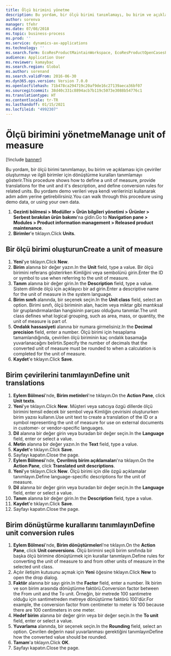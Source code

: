 ```yaml
---
title: Ölçü birimini yönetme
description: Bu yordam, bir ölçü birimi tanımlamayı, bu birim ve açıklaması için çeviriler oluşturmayı ve ilgili birimler için dönüştürme kuralları tanımlamayı gösterir.
author: sorenva
manager: tfehr
ms.date: 07/08/2018
ms.topic: business-process
ms.prod: ''
ms.service: dynamics-ax-applications
ms.technology: ''
ms.search.form: EcoResProductMaintainWorkspace, EcoResProductOpenCasesFormPart, UnitOfMeasure, UnitOfMeasureReportingTranslation, UnitOfMeasureTranslation, UnitOfMeasureConversion, UnitOfMeasureConversionEditOrCreate, UnitOfMeasureLookup, UnitOfMeasureCalculator, UnitOfMeasureWizard, UnitOfMeasureLookupTest
audience: Application User
ms.reviewer: kamaybac
ms.search.region: Global
ms.author: sorenand
ms.search.validFrom: 2016-06-30
ms.dyn365.ops.version: Version 7.0.0
ms.openlocfilehash: 71b478ca294719c20af9de16c27139aeca36bf07
ms.sourcegitcommit: 38d40c331c8894acb7b119c5073e3088b54776c1
ms.translationtype: HT
ms.contentlocale: tr-TR
ms.lasthandoff: 01/15/2021
ms.locfileid: "4992307"
---
```

# <a name="manage-unit-of-measure"></a><span data-ttu-id="66622-103">Ölçü birimini yönetme</span><span class="sxs-lookup"><span data-stu-id="66622-103">Manage unit of measure</span></span>

[!include [banner](../../includes/banner.md)]

<span data-ttu-id="66622-104">Bu yordam, bir ölçü birimi tanımlamayı, bu birim ve açıklaması için çeviriler oluşturmayı ve ilgili birimler için dönüştürme kuralları tanımlamayı gösterir.</span><span class="sxs-lookup"><span data-stu-id="66622-104">This procedure shows how to define a unit of measure, provide translations for the unit and it's description, and define conversion rules for related units.</span></span> <span data-ttu-id="66622-105">Bu yordamı demo verileri veya kendi verilerinizi kullanarak adım adım yerine getirebilirsiniz.</span><span class="sxs-lookup"><span data-stu-id="66622-105">You can walk through this procedure using demo data, or using your own data.</span></span>

1. <span data-ttu-id="66622-106">**Gezinti bölmesi > Modüller > Ürün bilgileri yönetimi > Ürünler > Serbest bırakılan ürün bakımı**'na gidin.</span><span class="sxs-lookup"><span data-stu-id="66622-106">Go to **Navigation pane > Modules > Product information management > Released product maintenance**.</span></span>
2. <span data-ttu-id="66622-107">**Birimler**'e tıklayın.</span><span class="sxs-lookup"><span data-stu-id="66622-107">Click **Units**.</span></span>

## <a name="create-a-unit-of-measure"></a><span data-ttu-id="66622-108">Bir ölçü birimi oluşturun</span><span class="sxs-lookup"><span data-stu-id="66622-108">Create a unit of measure</span></span>
1. <span data-ttu-id="66622-109">**Yeni**'ye tıklayın.</span><span class="sxs-lookup"><span data-stu-id="66622-109">Click **New**.</span></span>
2. <span data-ttu-id="66622-110">**Birim** alanına bir değer yazın.</span><span class="sxs-lookup"><span data-stu-id="66622-110">In the **Unit** field, type a value.</span></span> <span data-ttu-id="66622-111">Bir ölçü birimini referans gösterirken Kimliğini veya sembolünü girin.</span><span class="sxs-lookup"><span data-stu-id="66622-111">Enter the ID or symbol to use when referring to the unit of measure.</span></span>  
3. <span data-ttu-id="66622-112">**Tanım** alanına bir değer girin.</span><span class="sxs-lookup"><span data-stu-id="66622-112">In the **Description** field, type a value.</span></span> <span data-ttu-id="66622-113">Sistem dilinde ölçü için açıklayıcı bir ad girin.</span><span class="sxs-lookup"><span data-stu-id="66622-113">Enter a descriptive name for the unit of measure in the system language.</span></span>  
4. <span data-ttu-id="66622-114">**Birim sınıfı** alanında, bir seçenek seçin.</span><span class="sxs-lookup"><span data-stu-id="66622-114">In the **Unit class** field, select an option.</span></span> <span data-ttu-id="66622-115">Birimi sınıfı, ölçü biriminin alan, hacim veya miktar gibi mantıksal bir gruplandırmalardan hangisinin parçası olduğunu tanımlar.</span><span class="sxs-lookup"><span data-stu-id="66622-115">The unit class defines what logical grouping, such as area, mass, or quantity, the unit of measure is part of.</span></span>  
5. <span data-ttu-id="66622-116">**Ondalık hassasiyeti** alanına bir numara girmelisiniz.</span><span class="sxs-lookup"><span data-stu-id="66622-116">In the **Decimal precision** field, enter a number.</span></span> <span data-ttu-id="66622-117">Ölçü birimi için hesaplama tamamlandığında, çevirilen ölçü biriminin kaç ondalık basamağa yuvarlanacağını belirtin.</span><span class="sxs-lookup"><span data-stu-id="66622-117">Specify the number of decimals that the converted unit of measure must be rounded to when a calculation is completed for the unit of measure.</span></span>  
6. <span data-ttu-id="66622-118">**Kaydet**'e tıklayın.</span><span class="sxs-lookup"><span data-stu-id="66622-118">Click **Save**.</span></span>

## <a name="define-unit-translations"></a><span data-ttu-id="66622-119">Birim çevirilerini tanımlayın</span><span class="sxs-lookup"><span data-stu-id="66622-119">Define unit translations</span></span>
1. <span data-ttu-id="66622-120">**Eylem Bölmesi**'nde, **Birim metinleri**'ne tıklayın.</span><span class="sxs-lookup"><span data-stu-id="66622-120">On the **Action Pane**, click **Unit texts**.</span></span>
2. <span data-ttu-id="66622-121">**Yeni**'ye tıklayın.</span><span class="sxs-lookup"><span data-stu-id="66622-121">Click **New**.</span></span> <span data-ttu-id="66622-122">Müşteri veya satıcıya özgü dillerde ölçü birimini temsil edecek bir sembol veya Kimliğin çevirisini oluştururken birim yazısı kullanın.</span><span class="sxs-lookup"><span data-stu-id="66622-122">Use unit text to create a translation of the ID or a symbol representing the unit of measure for use on external documents in customer- or vendor-specific languages.</span></span>  
3. <span data-ttu-id="66622-123">**Dil** alanına bir değer girin veya buradan bir değer seçin.</span><span class="sxs-lookup"><span data-stu-id="66622-123">In the **Language** field, enter or select a value.</span></span>
4. <span data-ttu-id="66622-124">**Metin** alanına bir değer yazın.</span><span class="sxs-lookup"><span data-stu-id="66622-124">In the **Text** field, type a value.</span></span>
5. <span data-ttu-id="66622-125">**Kaydet**'e tıklayın.</span><span class="sxs-lookup"><span data-stu-id="66622-125">Click **Save**.</span></span>
6. <span data-ttu-id="66622-126">Sayfayı kapatın.</span><span class="sxs-lookup"><span data-stu-id="66622-126">Close the page.</span></span>
7. <span data-ttu-id="66622-127">**Eylem Bölmesi**'nde, **Çevrilmiş birim açıklamaları**'na tıklayın.</span><span class="sxs-lookup"><span data-stu-id="66622-127">On the **Action Pane**, click **Translated unit descriptions**.</span></span>
8. <span data-ttu-id="66622-128">**Yeni**'ye tıklayın.</span><span class="sxs-lookup"><span data-stu-id="66622-128">Click **New**.</span></span> <span data-ttu-id="66622-129">Ölçü birimi için dile özgü açıklamalar tanımlayın.</span><span class="sxs-lookup"><span data-stu-id="66622-129">Define language-specific descriptions for the unit of measure.</span></span>  
9. <span data-ttu-id="66622-130">**Dil** alanına bir değer girin veya buradan bir değer seçin.</span><span class="sxs-lookup"><span data-stu-id="66622-130">In the **Language** field, enter or select a value.</span></span>
10. <span data-ttu-id="66622-131">**Tanım** alanına bir değer girin.</span><span class="sxs-lookup"><span data-stu-id="66622-131">In the **Description** field, type a value.</span></span>
11. <span data-ttu-id="66622-132">**Kaydet**'e tıklayın.</span><span class="sxs-lookup"><span data-stu-id="66622-132">Click **Save**.</span></span>
12. <span data-ttu-id="66622-133">Sayfayı kapatın.</span><span class="sxs-lookup"><span data-stu-id="66622-133">Close the page.</span></span>

## <a name="define-unit-conversion-rules"></a><span data-ttu-id="66622-134">Birim dönüştürme kurallarını tanımlayın</span><span class="sxs-lookup"><span data-stu-id="66622-134">Define unit conversion rules</span></span>
1. <span data-ttu-id="66622-135">**Eylem Bölmesi**'nde, **Birim dönüştürmeleri**'ne tıklayın.</span><span class="sxs-lookup"><span data-stu-id="66622-135">On the **Action Pane**, click **Unit conversions**.</span></span> <span data-ttu-id="66622-136">Ölçü birimini seçili birim sınıfında bir başka ölçü birimine dönüştürmek için kurallar tanımlayın.</span><span class="sxs-lookup"><span data-stu-id="66622-136">Define rules for converting the unit of measure to and from other units of measure in the selected unit class.</span></span>  
2. <span data-ttu-id="66622-137">Açılır iletişim kutusunu açmak için **Yeni** öğesine tıklayın.</span><span class="sxs-lookup"><span data-stu-id="66622-137">Click **New** to open the drop dialog.</span></span>
3. <span data-ttu-id="66622-138">**Faktör** alanına bir sayı girin.</span><span class="sxs-lookup"><span data-stu-id="66622-138">In the **Factor** field, enter a number.</span></span> <span data-ttu-id="66622-139">İlk birim ve son birim arasında dönüştürme faktörü.</span><span class="sxs-lookup"><span data-stu-id="66622-139">Conversion factor between the From unit and the To unit.</span></span> <span data-ttu-id="66622-140">Örneğin, bir metrede 100 santimetre olduğu için santimetreden metreye dönüştürme faktörü 100'dür.</span><span class="sxs-lookup"><span data-stu-id="66622-140">For example, the conversion factor from centimeter to meter is 100 because there are 100 centimeters in one meter.</span></span>  
4. <span data-ttu-id="66622-141">**Hedef birim** alanına bir değer girin veya bir değer seçin.</span><span class="sxs-lookup"><span data-stu-id="66622-141">In the **To unit** field, enter or select a value.</span></span>
5. <span data-ttu-id="66622-142">**Yuvarlama** alanında, bir seçenek seçin.</span><span class="sxs-lookup"><span data-stu-id="66622-142">In the **Rounding** field, select an option.</span></span> <span data-ttu-id="66622-143">Çevrilen değerin nasıl yuvarlanması gerektiğini tanımlayın</span><span class="sxs-lookup"><span data-stu-id="66622-143">Define how the converted value should be rounded.</span></span>  
6. <span data-ttu-id="66622-144">**Tamam**'a tıklayın.</span><span class="sxs-lookup"><span data-stu-id="66622-144">Click **OK**.</span></span>
7. <span data-ttu-id="66622-145">Sayfayı kapatın.</span><span class="sxs-lookup"><span data-stu-id="66622-145">Close the page.</span></span>

